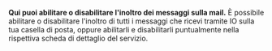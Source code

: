 **Qui puoi abilitare o disabilitare l'inoltro dei messaggi sulla mail.**
È possibile abilitare o disabilitare l'inoltro di tutti i messaggi che ricevi tramite IO sulla tua casella di posta, oppure abilitarli e disabilitarli puntualmente nella rispettiva scheda di dettaglio del servizio. 
